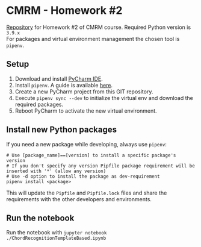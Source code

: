 # CMRM - Homework #2

[Repository](https://github.com/mpetteno-polimi/CMRM-Homework2) for Homework #2 of CMRM course.
Required Python version is `3.9.x`  
For packages and virtual environment management the chosen tool is `pipenv`.

## Setup
1. Download and install [PyCharm IDE](https://www.jetbrains.com/pycharm/download).
2. Install `pipenv`. A guide is available [here](https://pipenv.pypa.io/en/latest/install/#installing-pipenv).
3. Create a new PyCharm project from this GIT repository.
5. Execute `pipenv sync --dev` to initialize the virtual env and download the required 
   packages.
6. Reboot PyCharm to activate the new virtual environment.

## Install new Python packages
If you need a new package while developing, always use `pipenv`:
```shell script
# Use [package_name]==[version] to install a specific package's version 
# If you don't specify any version Pipfile package requirement will be inserted with '*' (allow any version)
# Use -d option to install the package as dev-requirement
pipenv install <package>
```
This will update the `Pipfile` and `Pipfile.lock` files and share the requirements with the other developers and 
environments.

## Run the notebook
Run the notebook with `jupyter notebook ./ChordRecognitionTemplateBased.ipynb`

